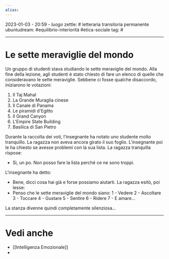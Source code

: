 ```yaml
---
alias: 
---
```

2023-01-03 - 20:59 - *luogo*
zettle: # letteraria transitoria permanente
ubuntudream: #equilibrio-interiorità #etica-sociale 
tag: #

---
# Le sette meraviglie del mondo
Un gruppo di studenti stava studiando le sette meraviglie del mondo. Alla fine della lezione, agli studenti è stato chiesto di fare un elenco di quelle che consideravano le sette meraviglie. Sebbene ci fosse qualche disaccordo, iniziarono le votazioni:
1) Il Taj Mahal
2) La Grande Muraglia cinese
3) Il Canale di Panama
4) Le piramidi d'Egitto
5) Il Grand Canyon
6) L'Empire State Building
7) Basilica di San Pietro

Durante la raccolta dei voti, l'insegnante ha notato uno studente molto tranquillo. La ragazza non aveva ancora girato il suo foglio. L'insegnante poi le ha chiesto se avesse problemi con la sua lista. La ragazza tranquilla rispose:
- Sì, un po. Non posso fare la lista perché ce ne sono troppi.

L'insegnante ha detto:
- Bene, dicci cosa hai già e forse possiamo aiutarti.
La ragazza esitò, poi lesse:
- Penso che le sette meraviglie del mondo siano:
1 - Vedere
2 - Ascoltare
3 - Toccare
4 - Gustare
5 - Sentire
6 - Ridere
7 - E amare...

La stanza divenne quindi completamente silenziosa...




---
# Vedi anche
- [[Intelligenza Emozionale]]
- 
